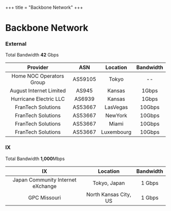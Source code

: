 +++
title = "Backbone Network"
+++

# Backbone Network

### External 
Total Bandwidth  **42** Gbps  

| Provider | ASN | Location | Bandwidth |
| :---: | :---: | :---: | :---: |
| Home NOC Operators Group | AS59105 | Tokyo | -- |
| August Internet Limited | AS945 | Kansas | 1Gbps |
| Hurricane Electric LLC | AS6939 | Kansas | 1Gbps |
| FranTech Solutions | AS53667 | LasVegas | 10Gbps |
| FranTech Solutions | AS53667 | NewYork | 10Gbps |
| FranTech Solutions | AS53667 | Miami | 10Gbps |
| FranTech Solutions | AS53667 | Luxembourg | 10Gbps |

### IX
Total Bandwidth  **1,000**Mbps  

| IX | Location | Bandwidth |
| :---: | :---: | :---: |
| Japan Community Internet eXchange | Tokyo, Japan | 1 Gbps |
| GPC Missouri | North Kansas City, US | 1 Gbps |

<!-- 

### Backbone Map

-->
